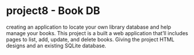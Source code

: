 # project8 - Book DB
 
creating an application to locate your own library database and help manage your books. This project is a built a web application that’ll includes pages to list, add, update, and delete books. Giving the project HTML designs and an existing SQLite database.